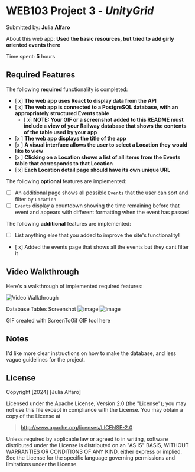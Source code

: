 # WEB103 Project 3 - *UnityGrid*

Submitted by: **Julia Alfaro**

About this web app: **Used the basic resources, but tried to add girly oriented events there**

Time spent: **5** hours

## Required Features

The following **required** functionality is completed:

<!-- Make sure to check off completed functionality below -->

- [ x] **The web app uses React to display data from the API**
- [ x] **The web app is connected to a PostgreSQL database, with an appropriately structured Events table**
  - [ x] **NOTE: Your GIF or a screenshot added to this README must include a view of your Railway database that shows the contents of the table used by your app**
- [x ] **The web app displays the title of the app**
- [x ] **A visual interface allows the user to select a Location they would like to view**
- [x ] **Clicking on a Location shows a list of all items from the Events table that corresponds to that Location**
- [ x] **Each Location detail page should have its own unique URL**

The following **optional** features are implemented:

- [ ] An additional page shows all possible `Events` that the user can sort and filter by `Location`
- [ ] `Events` display a countdown showing the time remaining before that event and appears with different formatting when the event has passed

The following **additional** features are implemented:

- [ ] List anything else that you added to improve the site's functionality!
- [ x] Added the events page that shows all the events but they cant filter it

## Video Walkthrough

Here's a walkthrough of implemented required features:

<img src='https://media3.giphy.com/media/v1.Y2lkPTc5MGI3NjExcjQya3N0cGZsaGQxd2c5cTI3cDlkbHJubGxwanFjYjJwMnFtc2wwYiZlcD12MV9pbnRlcm5hbF9naWZfYnlfaWQmY3Q9Zw/FfiQN9N5FqhJWk4h7D/giphy.gif' title='Video Walkthrough' width='' alt='Video Walkthrough' />

Database Tables Screenshot
![image](https://github.com/user-attachments/assets/6b2cf8b9-3106-4d6b-99ac-99b4ae751da0)
![image](https://github.com/user-attachments/assets/dcaa118c-2304-4a34-bf0b-7455de377f5f)



<!-- Replace this with whatever GIF tool you used! -->
GIF created with ScreenToGif  GIF tool here
<!-- Recommended tools:
[Kap](https://getkap.co/) for macOS
[ScreenToGif](https://www.screentogif.com/) for Windows
[peek](https://github.com/phw/peek) for Linux. -->

## Notes

I'd like more clear instructions on how to make the database, and less vague guidelines for the project. 
## License

Copyright [2024] [Julia Alfaro]

Licensed under the Apache License, Version 2.0 (the "License"); you may not use this file except in compliance with the License. You may obtain a copy of the License at

> http://www.apache.org/licenses/LICENSE-2.0

Unless required by applicable law or agreed to in writing, software distributed under the License is distributed on an "AS IS" BASIS, WITHOUT WARRANTIES OR CONDITIONS OF ANY KIND, either express or implied. See the License for the specific language governing permissions and limitations under the License.
